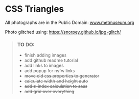# CSS Triangles

All photographs are in the Public Domain:
www.metmuseum.org

Photo glitched using:
https://snorpey.github.io/jpg-glitch/

> ### TO DO:
> - finish adding images
> - add github readme tutorial
> - add links to images
> - add popup for nsfw links
> - ~~move old css properties to generator~~
> - ~~calculate width and height auto~~
> - ~~add z-index calculation to sass~~
> - ~~add grid over everything~~